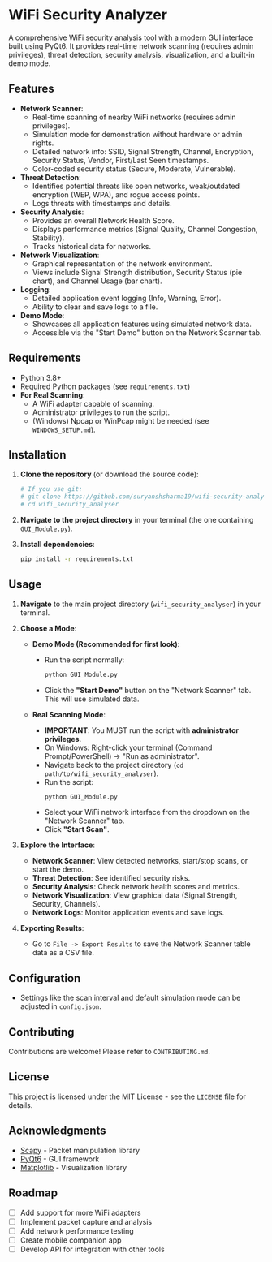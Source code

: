 # WiFi Security Analyzer

A comprehensive WiFi security analysis tool with a modern GUI interface built using PyQt6. It provides real-time network scanning (requires admin privileges), threat detection, security analysis, visualization, and a built-in demo mode.

## Features

-   **Network Scanner**:
    -   Real-time scanning of nearby WiFi networks (requires admin privileges).
    -   Simulation mode for demonstration without hardware or admin rights.
    -   Detailed network info: SSID, Signal Strength, Channel, Encryption, Security Status, Vendor, First/Last Seen timestamps.
    -   Color-coded security status (Secure, Moderate, Vulnerable).
-   **Threat Detection**:
    -   Identifies potential threats like open networks, weak/outdated encryption (WEP, WPA), and rogue access points.
    -   Logs threats with timestamps and details.
-   **Security Analysis**:
    -   Provides an overall Network Health Score.
    -   Displays performance metrics (Signal Quality, Channel Congestion, Stability).
    -   Tracks historical data for networks.
-   **Network Visualization**:
    -   Graphical representation of the network environment.
    -   Views include Signal Strength distribution, Security Status (pie chart), and Channel Usage (bar chart).
-   **Logging**:
    -   Detailed application event logging (Info, Warning, Error).
    -   Ability to clear and save logs to a file.
-   **Demo Mode**:
    -   Showcases all application features using simulated network data.
    -   Accessible via the "Start Demo" button on the Network Scanner tab.

## Requirements

-   Python 3.8+
-   Required Python packages (see `requirements.txt`)
-   **For Real Scanning**:
    -   A WiFi adapter capable of scanning.
    -   Administrator privileges to run the script.
    -   (Windows) Npcap or WinPcap might be needed (see `WINDOWS_SETUP.md`).

## Installation

1.  **Clone the repository** (or download the source code):
    ```bash
    # If you use git:
    # git clone https://github.com/suryanshsharma19/wifi-security-analyser.git
    # cd wifi_security_analyser
    ```

2.  **Navigate to the project directory** in your terminal (the one containing `GUI_Module.py`).

3.  **Install dependencies**:
    ```bash
    pip install -r requirements.txt
    ```

## Usage

1.  **Navigate** to the main project directory (`wifi_security_analyser`) in your terminal.

2.  **Choose a Mode**:

    *   **Demo Mode (Recommended for first look)**:
        *   Run the script normally:
            ```bash
            python GUI_Module.py
            ```
        *   Click the **"Start Demo"** button on the "Network Scanner" tab. This will use simulated data.

    *   **Real Scanning Mode**:
        *   **IMPORTANT**: You MUST run the script with **administrator privileges**.
        *   On Windows: Right-click your terminal (Command Prompt/PowerShell) -> "Run as administrator".
        *   Navigate back to the project directory (`cd path/to/wifi_security_analyser`).
        *   Run the script:
            ```bash
            python GUI_Module.py
            ```
        *   Select your WiFi network interface from the dropdown on the "Network Scanner" tab.
        *   Click **"Start Scan"**.

3.  **Explore the Interface**:
    *   **Network Scanner**: View detected networks, start/stop scans, or start the demo.
    *   **Threat Detection**: See identified security risks.
    *   **Security Analysis**: Check network health scores and metrics.
    *   **Network Visualization**: View graphical data (Signal Strength, Security, Channels).
    *   **Network Logs**: Monitor application events and save logs.

4.  **Exporting Results**:
    *   Go to `File -> Export Results` to save the Network Scanner table data as a CSV file.

## Configuration

-   Settings like the scan interval and default simulation mode can be adjusted in `config.json`.

## Contributing

Contributions are welcome! Please refer to `CONTRIBUTING.md`.

## License

This project is licensed under the MIT License - see the `LICENSE` file for details.

## Acknowledgments

- [Scapy](https://scapy.net/) - Packet manipulation library
- [PyQt6](https://www.riverbankcomputing.com/software/pyqt/) - GUI framework
- [Matplotlib](https://matplotlib.org/) - Visualization library

## Roadmap

- [ ] Add support for more WiFi adapters
- [ ] Implement packet capture and analysis
- [ ] Add network performance testing
- [ ] Create mobile companion app
- [ ] Develop API for integration with other tools 
